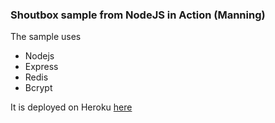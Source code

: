 ### Shoutbox sample from NodeJS in Action (Manning)

The sample uses
- Nodejs
- Express
- Redis
- Bcrypt

It is deployed on Heroku [here](https://evening-citadel-2263.herokuapp.com)

